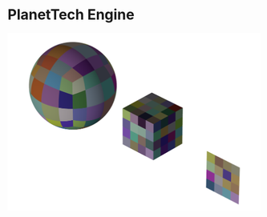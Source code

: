 


<p align="center">
  <h1>PlanetTech Engine</h1>

  <img src="../../assets/logoengine.png" width="1024"/>
</p>
